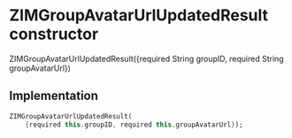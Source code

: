 


# ZIMGroupAvatarUrlUpdatedResult constructor







ZIMGroupAvatarUrlUpdatedResult({required String groupID, required String groupAvatarUrl})





## Implementation

```dart
ZIMGroupAvatarUrlUpdatedResult(
    {required this.groupID, required this.groupAvatarUrl});
```







